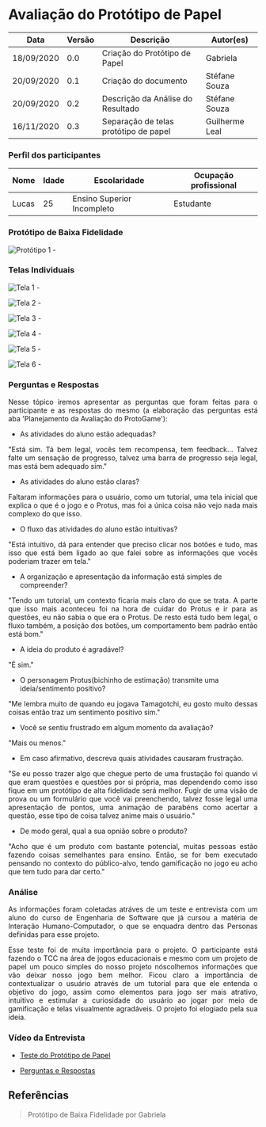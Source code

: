 # Avaliação do Protótipo de Papel

Data | Versão | Descrição | Autor(es)
---- | ---- | ----| -----
18/09/2020 | 0.0 | Criação do Protótipo de Papel | Gabriela
20/09/2020 | 0.1 | Criação do documento | Stéfane Souza
20/09/2020 | 0.2 | Descrição da Análise do Resultado | Stéfane Souza
16/11/2020 | 0.3 | Separação de telas protótipo de papel | Guilherme Leal

### Perfil dos participantes

| Nome  | Idade  | Escolaridade   | Ocupação profissional |
|---|---|---|---|
| Lucas | 25 | Ensino Superior Incompleto  | Estudante |

### Protótipo de Baixa Fidelidade

![Protótipo 1 -](./img/prototipos/prototipoPapel.jpg)

### Telas Individuais

![Tela 1 -](./img/prototipos/tela1.jpg)

![Tela 2 -](./img/prototipos/tela2.jpg)

![Tela 3 -](./img/prototipos/tela3.jpg)

![Tela 4 -](./img/prototipos/tela4.jpg)

![Tela 5 -](./img/prototipos/tela5.jpg)

![Tela 6 -](./img/prototipos/tela6.jpg)

### Perguntas e Respostas
<p align="justify">Nesse tópico iremos apresentar as perguntas que foram feitas para o participante e as respostas do mesmo (a elaboração das perguntas está aba 'Planejamento da Avaliação do ProtoGame'): </p>

- As atividades do aluno estão adequadas?

<p align="justify">"Está sim. Tá bem legal, vocês tem recompensa, tem feedback... Talvez falte um sensação de progresso, talvez uma barra de progresso seja legal, mas está bem adequado sim." </p>

- As atividades do aluno estão claras?

<p align="justify"> Faltaram informações para o usuário, como um tutorial, uma tela inicial que explica o que é o jogo e o Protus, mas foi a única coisa não vejo nada mais complexo do que isso. </p>

- O fluxo das atividades do aluno estão intuitivas?

<p align="justify">"Está intuitivo, dá para entender que preciso clicar nos botões e tudo, mas isso que está bem ligado ao que falei sobre as informações que vocês poderiam trazer em tela." </p>

- A organização e apresentação da informação está simples de compreender?

<p align="justify">"Tendo um tutorial, um contexto ficaria mais claro do que se trata. A parte que isso mais aconteceu foi na hora de cuidar do Protus e ir para as questões, eu não sabia o que era o Protus. De resto está tudo bem legal, o fluxo também, a posição dos botões, um comportamento bem padrão então está bom." </p>

- A ideia do produto é agradável?

"É sim."

- O personagem Protus(bichinho de estimação) transmite uma ideia/sentimento positivo?

<p align="justify">"Me lembra muito de quando eu jogava Tamagotchi, eu gosto muito dessas coisas então traz um sentimento positivo sim." </p>

- Você se sentiu frustrado em algum momento da avaliação?

 "Mais ou menos."

- Em caso afirmativo, descreva quais atividades causaram frustração.

<p align="justify">"Se eu posso trazer algo que chegue perto de uma frustação foi quando vi que eram questões e questões por si própria, mas dependendo como isso fique em um protótipo de alta fidelidade será melhor. Fugir de uma visão de prova ou um formulário que você vai preenchendo, talvez fosse legal uma apresentação de pontos, uma animação de parabéns como acertar a questão, esse tipo de coisa talvez anime mais o usuário." </p>

- De modo geral, qual a sua opnião sobre o produto?

<p align="justify">"Acho que é um produto com bastante potencial, muitas pessoas estão fazendo coisas semelhantes para ensino. Então, se for bem executado pensando no contexto do público-alvo, tendo gamificação no jogo eu acho que tem tudo para dar certo." </p>

### Análise

<p align="justify">As informações foram coletadas atráves de um teste e entrevista com um aluno do curso de Engenharia de Software que já cursou a matéria de Interação Humano-Computador, o que se enquadra dentro das Personas definidas para esse projeto. </p>

<p align="justify">Esse teste foi de muita importância para o projeto. O participante está fazendo o TCC na área de jogos educacionais e mesmo com um projeto de papel um pouco simples do nosso projeto nóscolhemos informações que vão deixar nosso jogo bem melhor. Ficou claro a importância de contextualizar o usuário através de um tutorial para que ele entenda o objetivo do jogo, assim como elementos para jogo ser mais atrativo, intuitivo e estimular a curiosidade do usuário ao jogar por meio de gamificação e telas visualmente agradáveis. O projeto foi elogiado pela sua ideia. </p>

### Vídeo da Entrevista

- [Teste do Protótipo de Papel](https://drive.google.com/file/d/14mh8qNwRrwmbN4OJMRXY1uAPODFYbmPw/view?usp=sharing)

- [Perguntas e Respostas](https://drive.google.com/file/d/15jJGiMmnHCzwWHNLceM6D7lRSFhdLerh/view?usp=sharing)

## Referências

>Protótipo de Baixa Fidelidade por Gabriela
